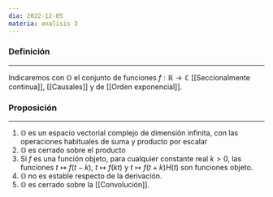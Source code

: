 ```yaml
---
dia: 2022-12-05
materia: analisis 3
---
```

### Definición
---
Indicaremos con $\mathbb{O}$ el conjunto de funciones $f : \mathbb{R} \to \mathbb{C}$ [[Seccionalmente continua]], [[Causales]] y de [[Orden exponencial]]. 


### Proposición
---
1) $\mathbb{O}$ es un espacio vectorial complejo de dimensión infinita, con las operaciones habituales de suma y producto por escalar
2) $\mathbb{O}$ es cerrado sobre el producto
3) Si $f$ es una función objeto, para cualquier constante real $k > 0$, las funciones $t \mapsto f(t - k)$, $t \mapsto f(kt)$ y $t \mapsto f(t + k)H(t)$ son funciones objeto.
4) $\mathbb{O}$ no es estable respecto de la derivación.
5) $\mathbb{O}$ es cerrado sobre la [[Convolución]].
